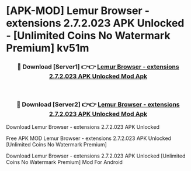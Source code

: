 # [APK-MOD] Lemur Browser - extensions 2.7.2.023 APK Unlocked - [Unlimited Coins No Watermark Premium] kv51m



<div align="center">
<h3>🔴 Download [Server1] 👉👉 <a href="https://momento.my/?title=Lemur_Browser_-_extensions_2.7.2.023_APK_Unlocked">Lemur Browser - extensions 2.7.2.023 APK Unlocked Mod Apk</a></h3><br>

<h3>🔴 Download [Server2] 👉👉 <a href="https://momento.my/?title=Lemur_Browser_-_extensions_2.7.2.023_APK_Unlocked">Lemur Browser - extensions 2.7.2.023 APK Unlocked Mod Apk</a></h3>
</div>



Download Lemur Browser - extensions 2.7.2.023 APK Unlocked 

Free APK MOD Lemur Browser - extensions 2.7.2.023 APK Unlocked [Unlimited Coins No Watermark Premium]

Download Lemur Browser - extensions 2.7.2.023 APK Unlocked [Unlimited Coins No Watermark Premium] Mod For Android
